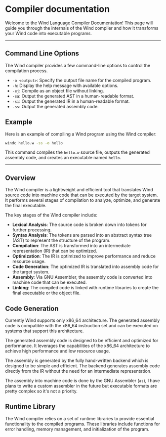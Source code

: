 # Compiler documentation

Welcome to the Wind Language Compiler Documentation! This page will guide you through the internals of the Wind compiler and how it transforms your Wind code into executable programs.

---

## Command Line Options

The Wind compiler provides a few command-line options to control the compilation process.

* `-o <output>`: Specify the output file name for the compiled program.
* `-h`: Display the help message with available options.
* `-ej`: Compile as an object file without linking.
* `-sa`: Output the generated AST in a human-readable format.
* `-si`: Output the generated IR in a human-readable format.
* `-ss`: Output the generated assembly code.

## Example

Here is an example of compiling a Wind program using the Wind compiler:

```bash
windc hello.w -ss -o hello
```

This command compiles the `hello.w` source file, outputs the generated assembly code, and creates an executable named `hello`.

---

## Overview

The Wind compiler is a lightweight and efficient tool that translates Wind source code into machine code that can be executed by the target system. It performs several stages of compilation to analyze, optimize, and generate the final executable.

The key stages of the Wind compiler include:

- **Lexical Analysis**: The source code is broken down into tokens for further processing.
- **Syntax Analysis**: The tokens are parsed into an abstract syntax tree (AST) to represent the structure of the program.
- **Compilation**: The AST is transformed into an intermediate representation (IR) that can be optimized.
- **Optimization**: The IR is optimized to improve performance and reduce resource usage.
- **Code Generation**: The optimized IR is translated into assembly code for the target system.
- **Assembly**: Via GNU Assembler, the assembly code is converted into machine code that can be executed.
- **Linking**: The compiled code is linked with runtime libraries to create the final executable or the object file.

## Code Generation

Currently Wind supports only x86_64 architecture. The generated assembly code is compatible with the x86_64 instruction set and can be executed on systems that support this architecture.

The generated assembly code is designed to be efficient and optimized for performance. It leverages the capabilities of the x86_64 architecture to achieve high performance and low resource usage.

The assembly is generated by the fully hand-written backend which is designed to be simple and efficient. The backend generates assembly code directly from the IR without the need for an intermediate representation.

The assembly into machine code is done by the GNU Assembler (`as`), I have plans to write a custom assembler in the future but executable formats are pretty complex so it's not a priority.

## Runtime Library

The Wind compiler relies on a set of runtime libraries to provide essential functionality to the compiled programs. These libraries include functions for error handling, memory management, and initialization of the program.